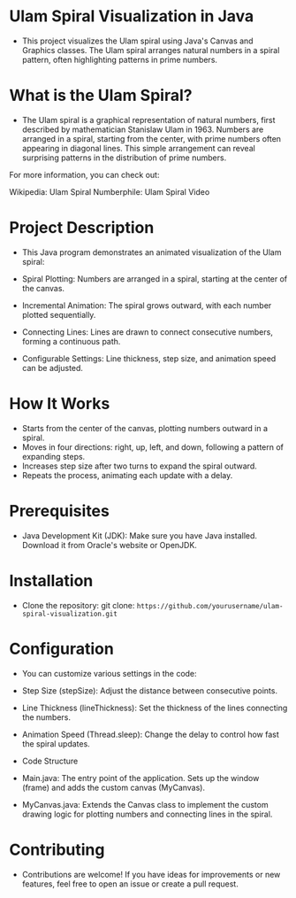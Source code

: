 # Ulam Spiral Visualization in Java
- This project visualizes the Ulam spiral using Java's Canvas and Graphics classes. The Ulam spiral arranges natural numbers in a spiral pattern, often highlighting patterns in prime numbers.

# What is the Ulam Spiral?
- The Ulam spiral is a graphical representation of natural numbers, first described by mathematician Stanislaw Ulam in 1963. Numbers are arranged in a spiral, starting from the center, with prime numbers often appearing in diagonal lines. This simple arrangement can reveal surprising patterns in the distribution of prime numbers.

For more information, you can check out:

Wikipedia: Ulam Spiral
Numberphile: Ulam Spiral Video

# Project Description
- This Java program demonstrates an animated visualization of the Ulam spiral:

- Spiral Plotting: Numbers are arranged in a spiral, starting at the center of the canvas.
- Incremental Animation: The spiral grows outward, with each number plotted sequentially.
- Connecting Lines: Lines are drawn to connect consecutive numbers, forming a continuous path.
- Configurable Settings: Line thickness, step size, and animation speed can be adjusted.

# How It Works
- Starts from the center of the canvas, plotting numbers outward in a spiral.
- Moves in four directions: right, up, left, and down, following a pattern of expanding steps.
- Increases step size after two turns to expand the spiral outward.
- Repeats the process, animating each update with a delay.
  
# Prerequisites
- Java Development Kit (JDK): Make sure you have Java installed. Download it from Oracle's website or OpenJDK.
  
# Installation
- Clone the repository:
git clone: `https://github.com/yourusername/ulam-spiral-visualization.git`

# Configuration
- You can customize various settings in the code:

- Step Size (stepSize): Adjust the distance between consecutive points.
- Line Thickness (lineThickness): Set the thickness of the lines connecting the numbers.
- Animation Speed (Thread.sleep): Change the delay to control how fast the spiral updates.
- Code Structure
- Main.java: The entry point of the application. Sets up the window (frame) and adds the custom canvas (MyCanvas).
- MyCanvas.java: Extends the Canvas class to implement the custom drawing logic for plotting numbers and connecting lines in the spiral.
  
# Contributing
- Contributions are welcome! If you have ideas for improvements or new features, feel free to open an issue or create a pull request.
